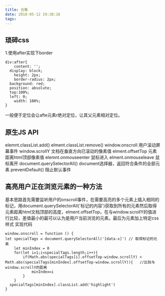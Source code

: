 ```yaml
---
title: 合集
date: 2018-05-12 19:38:16
tags:
---
```

## 琐碎css
1.使用after实现下border
```
div:after{
	content: '';
  display: block;
	height: 2px;
	border-radius: 2px;
  background: red;
  position: absolute;
  top:100%;
  left: 0;
	width: 100%;
} 
```
一般便于定位会让afte元素r绝对定位，让其父元素相对定位。
## 原生JS API
 elemnt.classList.add()
 elment.classList.remove()
 window.onscroll 用户滚动屏幕事件
 window.scrollY  文档在垂直方向已滚动的像素值
 elment.offsetTop 元素距离html顶部像素值
 elemnt.onmouseenter 鼠标进入
 elment.onmouseleave 鼠标离开
 document.querySelectorAll() document选择器，返回符合条件的全部元素
 preventDefault()      阻止默认事件

## 高亮用户正在浏览元素的一种方法
 基本思路首先需要监听用户的onscroll事件，在需要高亮的多个元素上插入相同的标记，用document.querySelectorAll('标记的内容')获取到所有的元素然后取得元素距离html文档顶部的高度，elment.offsetTop，在与window.scrollY的值进行比较，差值最小的最可以认为是用户当前浏览的元素。最后为元素加上特定css样式
实现代码
```
window.onscroll = function () {
let specialTags = document.querySelectorAll('[data-x]') // 取得标记的元素
	let minIndex = 0
	for(let i=1;i<specialTags.length;i++){
		if(Math.abs(specialTags[i].offsetTop-window.scrollY) < Math.abs(specialTags[minIndex].offsetTop-window.scrollY)){   //比较与window.scrollY的距离
			minIndex=i
		}
	}
  specialTags[minIndex].classList.add('highlight')
}
```